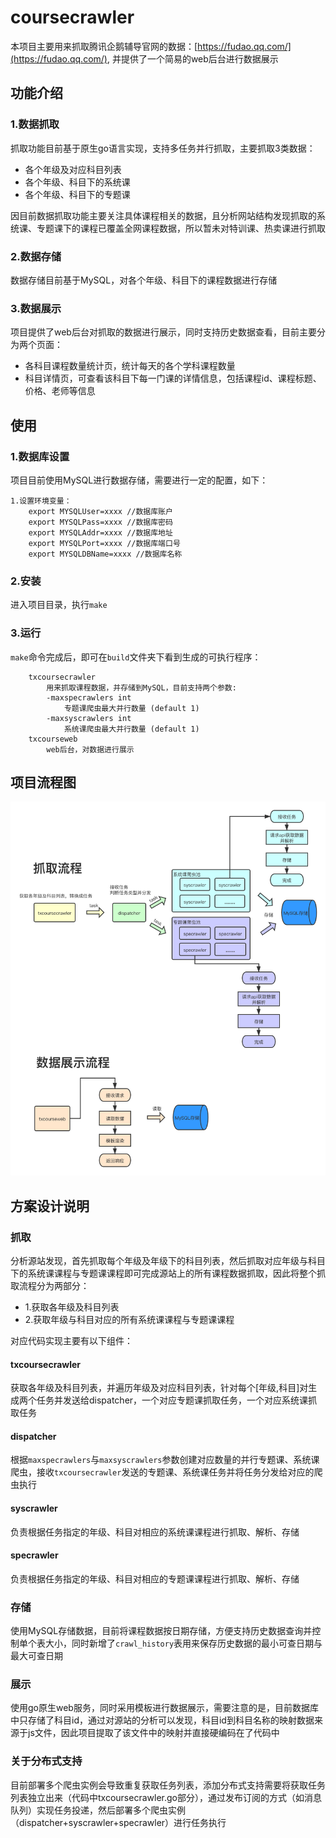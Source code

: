 # coursecrawler

本项目主要用来抓取腾讯企鹅辅导官网的数据：[https://fudao.qq.com/](https://fudao.qq.com/), 并提供了一个简易的web后台进行数据展示

## 功能介绍
### 1.数据抓取
抓取功能目前基于原生go语言实现，支持多任务并行抓取，主要抓取3类数据：
 - 各个年级及对应科目列表
 - 各个年级、科目下的系统课
 - 各个年级、科目下的专题课

因目前数据抓取功能主要关注具体课程相关的数据，且分析网站结构发现抓取的系统课、专题课下的课程已覆盖全网课程数据，所以暂未对特训课、热卖课进行抓取

### 2.数据存储
数据存储目前基于MySQL，对各个年级、科目下的课程数据进行存储

### 3.数据展示
项目提供了web后台对抓取的数据进行展示，同时支持历史数据查看，目前主要分为两个页面：
 - 各科目课程数量统计页，统计每天的各个学科课程数量
 - 科目详情页，可查看该科目下每一门课的详情信息，包括课程id、课程标题、价格、老师等信息

## 使用
### 1.数据库设置
项目目前使用MySQL进行数据存储，需要进行一定的配置，如下：
```
1.设置环境变量：
    export MYSQLUser=xxxx //数据库账户
    export MYSQLPass=xxxx //数据库密码
    export MYSQLAddr=xxxx //数据库地址
    export MYSQLPort=xxxx //数据库端口号
    export MYSQLDBName=xxxx //数据库名称
```

### 2.安装
进入项目目录，执行`make`

### 3.运行
`make`命令完成后，即可在`build`文件夹下看到生成的可执行程序：
```
    txcoursecrawler
        用来抓取课程数据，并存储到MySQL，目前支持两个参数:
        -maxspecrawlers int
            专题课爬虫最大并行数量 (default 1)
        -maxsyscrawlers int
            系统课爬虫最大并行数量 (default 1)
    txcourseweb
        web后台，对数据进行展示
```

## 项目流程图
![coursecrawler](./docs/img/coursecrawler.png)

## 方案设计说明
### 抓取
分析源站发现，首先抓取每个年级及年级下的科目列表，然后抓取对应年级与科目下的系统课课程与专题课课程即可完成源站上的所有课程数据抓取，因此将整个抓取流程分为两部分：
 - 1.获取各年级及科目列表
 - 2.获取年级与科目对应的所有系统课课程与专题课课程

对应代码实现主要有以下组件：

#### txcoursecrawler

获取各年级及科目列表，并遍历年级及对应科目列表，针对每个[年级,科目]对生成两个任务并发送给dispatcher，一个对应专题课抓取任务，一个对应系统课抓取任务

#### dispatcher

根据`maxspecrawlers`与`maxsyscrawlers`参数创建对应数量的并行专题课、系统课爬虫，接收`txcoursecrawler`发送的专题课、系统课任务并将任务分发给对应的爬虫执行

#### syscrawler

负责根据任务指定的年级、科目对相应的系统课课程进行抓取、解析、存储

#### specrawler

负责根据任务指定的年级、科目对相应的专题课课程进行抓取、解析、存储

### 存储
使用MySQL存储数据，目前将课程数据按日期存储，方便支持历史数据查询并控制单个表大小，同时新增了`crawl_history`表用来保存历史数据的最小可查日期与最大可查日期

### 展示
使用go原生web服务，同时采用模板进行数据展示，需要注意的是，目前数据库中只存储了科目id，通过对源站的分析可以发现，科目id到科目名称的映射数据来源于js文件，因此项目提取了该文件中的映射并直接硬编码在了代码中

### 关于分布式支持
目前部署多个爬虫实例会导致重复获取任务列表，添加分布式支持需要将获取任务列表独立出来（代码中txcoursecrawler.go部分），通过发布订阅的方式（如消息队列）实现任务投递，然后部署多个爬虫实例（dispatcher+syscrawler+specrawler）进行任务执行

